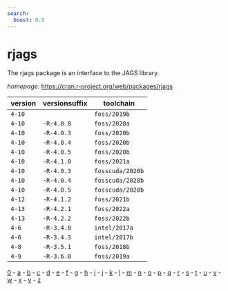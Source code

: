```yaml
---
search:
  boost: 0.5
---
```

# rjags

The rjags package is an interface to the JAGS library.

*homepage*: <https://cran.r-project.org/web/packages/rjags>

version | versionsuffix | toolchain
--------|---------------|----------
``4-10`` |  | ``foss/2019b``
``4-10`` | ``-R-4.0.0`` | ``foss/2020a``
``4-10`` | ``-R-4.0.3`` | ``foss/2020b``
``4-10`` | ``-R-4.0.4`` | ``foss/2020b``
``4-10`` | ``-R-4.0.5`` | ``foss/2020b``
``4-10`` | ``-R-4.1.0`` | ``foss/2021a``
``4-10`` | ``-R-4.0.3`` | ``fosscuda/2020b``
``4-10`` | ``-R-4.0.4`` | ``fosscuda/2020b``
``4-10`` | ``-R-4.0.5`` | ``fosscuda/2020b``
``4-12`` | ``-R-4.1.2`` | ``foss/2021b``
``4-13`` | ``-R-4.2.1`` | ``foss/2022a``
``4-13`` | ``-R-4.2.2`` | ``foss/2022b``
``4-6`` | ``-R-3.4.0`` | ``intel/2017a``
``4-6`` | ``-R-3.4.3`` | ``intel/2017b``
``4-8`` | ``-R-3.5.1`` | ``foss/2018b``
``4-9`` | ``-R-3.6.0`` | ``foss/2019a``

[0](../0/index.md) - [a](../a/index.md) - [b](../b/index.md) - [c](../c/index.md) - [d](../d/index.md) - [e](../e/index.md) - [f](../f/index.md) - [g](../g/index.md) - [h](../h/index.md) - [i](../i/index.md) - [j](../j/index.md) - [k](../k/index.md) - [l](../l/index.md) - [m](../m/index.md) - [n](../n/index.md) - [o](../o/index.md) - [p](../p/index.md) - [q](../q/index.md) - [r](../r/index.md) - [s](../s/index.md) - [t](../t/index.md) - [u](../u/index.md) - [v](../v/index.md) - [w](../w/index.md) - [x](../x/index.md) - [y](../y/index.md) - [z](../z/index.md)

